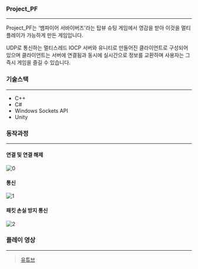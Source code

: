 ### Project_PF
---

Project_PF는 '뱀파이어 서바이버즈'라는 탑뷰 슈팅 게임에서 영감을 받아 이것을 멀티플레이가 가능하게 만든 게임입니다.

UDP로 통신하는 멀티스레드 IOCP 서버와 유니티로 만들어진 클라이언트로 구성되어 있으며 클라이언트는 서버에 연결됨과 동시에 실시간으로 정보를 교환하며 사용자는 그 즉시 게임을 즐길 수 있습니다.

### 기술스택
---
+ C++
+ C#
+ Windows Sockets API
+ Unity

### 동작과정
---
#### 연결 및 연결 해제
![0](https://github.com/user-attachments/assets/cbccd178-a2e9-497d-ac31-bf49ac50462e)
#### 통신
![1](https://github.com/user-attachments/assets/3cfc09fb-e21d-4fb8-8e72-6ab6fee73386)
#### 패킷 손실 방지 통신
![2](https://github.com/user-attachments/assets/418fbb23-a719-442b-8068-08ab57db7322)

### 플레이 영상
---
> [유튜브](https://youtu.be/RM8u36wIGGU)
